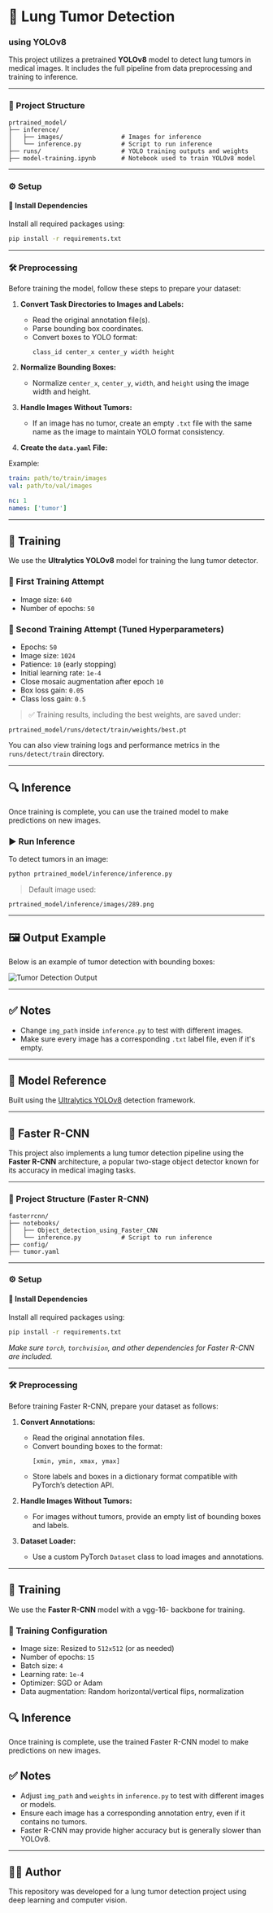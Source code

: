 # 🧠 Lung Tumor Detection




### using YOLOv8

This project utilizes a pretrained **YOLOv8** model to detect lung tumors in medical images. It includes the full pipeline from data preprocessing and training to inference.

---

### 📁 Project Structure

```
prtrained_model/
├── inference/
│   ├── images/                # Images for inference
│   └── inference.py           # Script to run inference
├── runs/                      # YOLO training outputs and weights
├── model-training.ipynb       # Notebook used to train YOLOv8 model
```

---

### ⚙️ Setup

#### 🔧 Install Dependencies

Install all required packages using:

```bash
pip install -r requirements.txt
```
---

### 🛠️ Preprocessing

Before training the model, follow these steps to prepare your dataset:

1. **Convert Task Directories to Images and Labels:**
   - Read the original annotation file(s).
   - Parse bounding box coordinates.
   - Convert boxes to YOLO format:
     ```
     class_id center_x center_y width height
     ```

2. **Normalize Bounding Boxes:**
   - Normalize `center_x`, `center_y`, `width`, and `height` using the image width and height.

3. **Handle Images Without Tumors:**
   - If an image has no tumor, create an empty `.txt` file with the same name as the image to maintain YOLO format consistency.

4. **Create the `data.yaml` File:**

Example:
```yaml
train: path/to/train/images
val: path/to/val/images

nc: 1
names: ['tumor']
```

---

## 🧪 Training

We use the **Ultralytics YOLOv8** model for training the lung tumor detector.

### 🔹 First Training Attempt

- Image size: `640`
- Number of epochs: `50`

### 🔸 Second Training Attempt (Tuned Hyperparameters)

- Epochs: `50`
- Image size: `1024`
- Patience: `10` (early stopping)
- Initial learning rate: `1e-4`
- Close mosaic augmentation after epoch `10`
- Box loss gain: `0.05`
- Class loss gain: `0.5`

> ✅ Training results, including the best weights, are saved under:

```
prtrained_model/runs/detect/train/weights/best.pt
```

You can also view training logs and performance metrics in the `runs/detect/train` directory.

---

## 🔍 Inference

Once training is complete, you can use the trained model to make predictions on new images.

### ▶️ Run Inference

To detect tumors in an image:

```bash
python prtrained_model/inference/inference.py
```

> Default image used:
```
prtrained_model/inference/images/289.png
```
 ---
## 🖼 Output Example

Below is an example of tumor detection with bounding boxes:

![Tumor Detection Output](prtrained_model\inference\images\tumor_detection.png)
 
---

## ✅ Notes

- Change `img_path` inside `inference.py` to test with different images.
- Make sure every image has a corresponding `.txt` label file, even if it's empty.

---

## 🧠 Model Reference

Built using the [Ultralytics YOLOv8](https://github.com/ultralytics/ultralytics) detection framework.

---

## 🚀 Faster R-CNN 

This project also implements a lung tumor detection pipeline using the **Faster R-CNN** architecture, a popular two-stage object detector known for its accuracy in medical imaging tasks.

---

### 📁 Project Structure (Faster R-CNN)

```
fasterrcnn/
├── notebooks/
│   ├── Object_detection_using_Faster_CNN             
│   └── inference.py           # Script to run inference
├── config/                      
├── tumor.yaml      
```

---

### ⚙️ Setup

#### 🔧 Install Dependencies

Install all required packages using:

```bash
pip install -r requirements.txt
```
*Make sure `torch`, `torchvision`, and other dependencies for Faster R-CNN are included.*

---

### 🛠️ Preprocessing

Before training Faster R-CNN, prepare your dataset as follows:

1. **Convert Annotations:**
   - Read the original annotation files.
   - Convert bounding boxes to the format:  
     ```
     [xmin, ymin, xmax, ymax]
     ```
   - Store labels and boxes in a dictionary format compatible with PyTorch’s detection API.

2. **Handle Images Without Tumors:**
   - For images without tumors, provide an empty list of bounding boxes and labels.

3. **Dataset Loader:**
   - Use a custom PyTorch `Dataset` class to load images and annotations.

---

## 🧪 Training

We use the **Faster R-CNN** model with a vgg-16- backbone for training.

### 🔹 Training Configuration

- Image size: Resized to `512x512` (or as needed)
- Number of epochs: `15`
- Batch size: `4`
- Learning rate: `1e-4`
- Optimizer: SGD or Adam
- Data augmentation: Random horizontal/vertical flips, normalization


## 🔍 Inference

Once training is complete, use the trained Faster R-CNN model to make predictions on new images.


## ✅ Notes

- Adjust `img_path` and `weights` in `inference.py` to test with different images or models.
- Ensure each image has a corresponding annotation entry, even if it contains no tumors.
- Faster R-CNN may provide higher accuracy but is generally slower than YOLOv8.

---


## 👨‍🔬 Author

This repository was developed for a lung tumor detection project using deep learning and computer vision.
